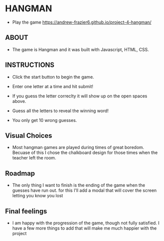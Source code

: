 # HANGMAN

- Play the game https://andrew-frazier6.github.io/project-4-hangman/

## ABOUT

- The game is Hangman and it was built with Javascript, HTML, CSS.


## INSTRUCTIONS

* Click the start button to begin the game.

* Enter one letter at a time and hit submit! 

* If you guess the letter correclty it will show up on the open spaces above.

* Guess all the letters to reveal the winning word! 

* You only get 10 wrong guesses.


## Visual Choices

- Most hangman games are played during times of great boredom. Becuase of this I chose the chalkboard design for those times when the teacher left the room.

## Roadmap

- The only thing I want to finish is the ending of the game when the guesses have run out. for this I'll add a modal that will cover the screen letting you know you lost

## Final feelings

- I am happy with the progression of the game, though not fully satisfied. I have a few more things to add that will make me much happier with the project
